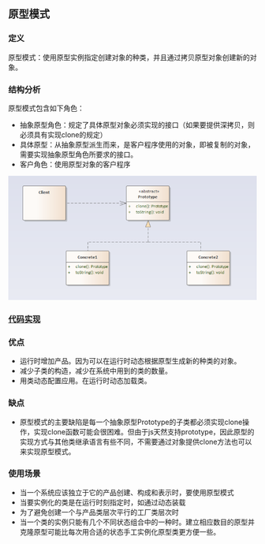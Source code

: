 ## 原型模式

### 定义
原型模式：使用原型实例指定创建对象的种类，并且通过拷贝原型对象创建新的对象。

### 结构分析
原型模式包含如下角色：
- 抽象原型角色：规定了具体原型对象必须实现的接口（如果要提供深拷贝，则必须具有实现clone的规定）
- 具体原型：从抽象原型派生而来，是客户程序使用的对象，即被复制的对象，需要实现抽象原型角色所要求的接口。
- 客户角色：使用原型对象的客户程序

![Prototype](../../images/pattern/Prototype.png)  

### [代码实现](../../code/prototype)  

### 优点
- 运行时增加产品。因为可以在运行时动态根据原型生成新的种类的对象。
- 减少子类的构造，减少在系统中用到的类的数量。
- 用类动态配置应用。在运行时动态加载类。

### 缺点
- 原型模式的主要缺陷是每一个抽象原型Prototype的子类都必须实现clone操作，实现clone函数可能会很困难。但由于js天然支持prototype，因此原型的实现方式与其他类继承语言有些不同，不需要通过对象提供clone方法也可以来实现原型模式。

### 使用场景
- 当一个系统应该独立于它的产品创建、构成和表示时，要使用原型模式
- 当要实例化的类是在运行时刻指定时，如通过动态装载
- 为了避免创建一个与产品类层次平行的工厂类层次时
- 当一个类的实例只能有几个不同状态组合中的一种时。建立相应数目的原型并克隆原型可能比每次用合适的状态手工实例化原型类更方便一些。